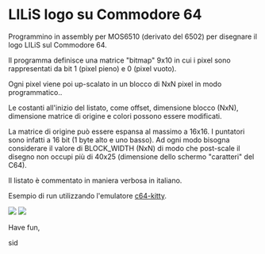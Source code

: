 # LILiS logo su Commodore 64

Programmino in assembly per MOS6510 (derivato del 6502) per disegnare il logo LILiS sul Commodore 64.

Il programma definisce una matrice "bitmap" 9x10 in cui i pixel sono rappresentati da bit 1 (pixel pieno) e 0 (pixel vuoto).

Ogni pixel viene poi up-scalato in un blocco di NxN pixel in modo programmatico..

Le costanti all'inizio del listato, come offset, dimensione blocco (NxN), dimensione matrice di origine e colori possono essere modificati.

La matrice di origine può essere espansa al massimo a 16x16. I puntatori sono infatti a 16 bit (1 byte alto e uno basso). Ad ogni modo bisogna considerare il valore di BLOCK_WIDTH (NxN) di modo che post-scale il disegno non occupi più di 40x25 (dimensione dello schermo "caratteri" del C64).

Il listato è commentato in maniera verbosa in italiano.


Esempio di run utilizzando l'emulatore [c64-kitty](https://github.com/antirez/c64-kitty).

![](c64_1.png)
![](c64_2.png)


Have fun,

sid

